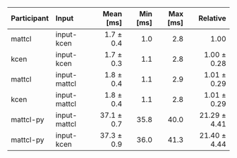 | Participant | Input | Mean [ms] | Min [ms] | Max [ms] | Relative |
|:---|:---|---:|---:|---:|---:|
| mattcl | input-kcen | 1.7 ± 0.4 | 1.0 | 2.8 | 1.00 |
| kcen | input-kcen | 1.7 ± 0.3 | 1.1 | 2.8 | 1.00 ± 0.28 |
| mattcl | input-mattcl | 1.8 ± 0.4 | 1.1 | 2.9 | 1.01 ± 0.29 |
| kcen | input-mattcl | 1.8 ± 0.4 | 1.1 | 2.8 | 1.01 ± 0.29 |
| mattcl-py | input-mattcl | 37.1 ± 0.7 | 35.8 | 40.0 | 21.29 ± 4.41 |
| mattcl-py | input-kcen | 37.3 ± 0.9 | 36.0 | 41.3 | 21.40 ± 4.44 |

